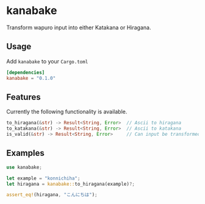 # kanabake

Transform wapuro input into either Katakana or Hiragana.

## Usage
Add `kanabake` to your `Cargo.toml`
```toml
[dependencies]
kanabake = "0.1.0"
```

## Features
Currently the following functionality is available.
```rust
to_hiragana(&str) -> Result<String, Error>  // Ascii to hiragana
to_katakana(&str) -> Result<String, Error>  // Ascii to katakana
is_valid(&str) -> Result<String, Error>     // Can input be transformed?
```

## Examples

```rust
use kanabake;

let example = "konnichiha";
let hiragana = kanabake::to_hiragana(example)?;

assert_eq!(hiragana, "こんにちは");
```
